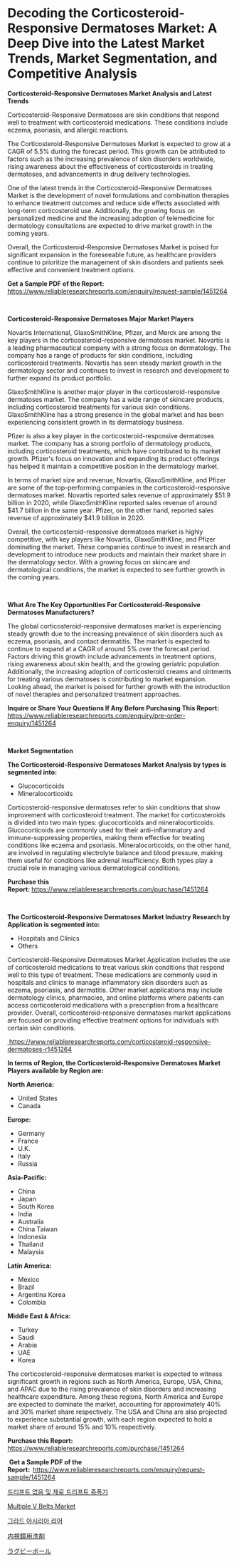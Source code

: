 <p><h1>Decoding the Corticosteroid-Responsive Dermatoses Market: A Deep Dive into the Latest Market Trends, Market Segmentation, and Competitive Analysis</h1></p><p><strong>Corticosteroid-Responsive Dermatoses Market Analysis and Latest Trends</strong></p>
<p><p>Corticosteroid-Responsive Dermatoses are skin conditions that respond well to treatment with corticosteroid medications. These conditions include eczema, psoriasis, and allergic reactions.</p><p>The Corticosteroid-Responsive Dermatoses Market is expected to grow at a CAGR of 5.5% during the forecast period. This growth can be attributed to factors such as the increasing prevalence of skin disorders worldwide, rising awareness about the effectiveness of corticosteroids in treating dermatoses, and advancements in drug delivery technologies.</p><p>One of the latest trends in the Corticosteroid-Responsive Dermatoses Market is the development of novel formulations and combination therapies to enhance treatment outcomes and reduce side effects associated with long-term corticosteroid use. Additionally, the growing focus on personalized medicine and the increasing adoption of telemedicine for dermatology consultations are expected to drive market growth in the coming years.</p><p>Overall, the Corticosteroid-Responsive Dermatoses Market is poised for significant expansion in the foreseeable future, as healthcare providers continue to prioritize the management of skin disorders and patients seek effective and convenient treatment options.</p></p>
<p><strong>Get a Sample PDF of the Report:&nbsp;</strong> <a href="https://www.reliableresearchreports.com/enquiry/request-sample/1451264">https://www.reliableresearchreports.com/enquiry/request-sample/1451264</a></p>
<p>&nbsp;</p>
<p><strong>Corticosteroid-Responsive Dermatoses Major Market Players</strong></p>
<p><p>Novartis International, GlaxoSmithKline, Pfizer, and Merck are among the key players in the corticosteroid-responsive dermatoses market. Novartis is a leading pharmaceutical company with a strong focus on dermatology. The company has a range of products for skin conditions, including corticosteroid treatments. Novartis has seen steady market growth in the dermatology sector and continues to invest in research and development to further expand its product portfolio.</p><p>GlaxoSmithKline is another major player in the corticosteroid-responsive dermatoses market. The company has a wide range of skincare products, including corticosteroid treatments for various skin conditions. GlaxoSmithKline has a strong presence in the global market and has been experiencing consistent growth in its dermatology business.</p><p>Pfizer is also a key player in the corticosteroid-responsive dermatoses market. The company has a strong portfolio of dermatology products, including corticosteroid treatments, which have contributed to its market growth. Pfizer's focus on innovation and expanding its product offerings has helped it maintain a competitive position in the dermatology market.</p><p>In terms of market size and revenue, Novartis, GlaxoSmithKline, and Pfizer are some of the top-performing companies in the corticosteroid-responsive dermatoses market. Novartis reported sales revenue of approximately $51.9 billion in 2020, while GlaxoSmithKline reported sales revenue of around $41.7 billion in the same year. Pfizer, on the other hand, reported sales revenue of approximately $41.9 billion in 2020.</p><p>Overall, the corticosteroid-responsive dermatoses market is highly competitive, with key players like Novartis, GlaxoSmithKline, and Pfizer dominating the market. These companies continue to invest in research and development to introduce new products and maintain their market share in the dermatology sector. With a growing focus on skincare and dermatological conditions, the market is expected to see further growth in the coming years.</p></p>
<p>&nbsp;</p>
<p><strong>What Are The Key Opportunities For Corticosteroid-Responsive Dermatoses Manufacturers?</strong></p>
<p><p>The global corticosteroid-responsive dermatoses market is experiencing steady growth due to the increasing prevalence of skin disorders such as eczema, psoriasis, and contact dermatitis. The market is expected to continue to expand at a CAGR of around 5% over the forecast period. Factors driving this growth include advancements in treatment options, rising awareness about skin health, and the growing geriatric population. Additionally, the increasing adoption of corticosteroid creams and ointments for treating various dermatoses is contributing to market expansion. Looking ahead, the market is poised for further growth with the introduction of novel therapies and personalized treatment approaches.</p></p>
<p><strong>Inquire or Share Your Questions If Any Before Purchasing This Report:</strong> <a href="https://www.reliableresearchreports.com/enquiry/pre-order-enquiry/1451264">https://www.reliableresearchreports.com/enquiry/pre-order-enquiry/1451264</a></p>
<p>&nbsp;</p>
<p><strong>Market Segmentation</strong></p>
<p><strong>The Corticosteroid-Responsive Dermatoses Market Analysis by types is segmented into:</strong></p>
<p><ul><li>Glucocorticoids</li><li>Mineralocorticoids</li></ul></p>
<p><p>Corticosteroid-responsive dermatoses refer to skin conditions that show improvement with corticosteroid treatment. The market for corticosteroids is divided into two main types: glucocorticoids and mineralocorticoids. Glucocorticoids are commonly used for their anti-inflammatory and immune-suppressing properties, making them effective for treating conditions like eczema and psoriasis. Mineralocorticoids, on the other hand, are involved in regulating electrolyte balance and blood pressure, making them useful for conditions like adrenal insufficiency. Both types play a crucial role in managing various dermatological conditions.</p></p>
<p><strong>Purchase this Report:&nbsp;</strong><a href="https://www.reliableresearchreports.com/purchase/1451264">https://www.reliableresearchreports.com/purchase/1451264</a></p>
<p>&nbsp;</p>
<p><strong>The Corticosteroid-Responsive Dermatoses Market Industry Research by Application is segmented into:</strong></p>
<p><ul><li>Hospitals and Clinics</li><li>Others</li></ul></p>
<p><p>Corticosteroid-Responsive Dermatoses Market Application includes the use of corticosteroid medications to treat various skin conditions that respond well to this type of treatment. These medications are commonly used in hospitals and clinics to manage inflammatory skin disorders such as eczema, psoriasis, and dermatitis. Other market applications may include dermatology clinics, pharmacies, and online platforms where patients can access corticosteroid medications with a prescription from a healthcare provider. Overall, corticosteroid-responsive dermatoses market applications are focused on providing effective treatment options for individuals with certain skin conditions.</p></p>
<p><a href="https://www.reliableresearchreports.com/corticosteroid-responsive-dermatoses-r1451264">&nbsp;https://www.reliableresearchreports.com/corticosteroid-responsive-dermatoses-r1451264</a></p>
<p><strong>In terms of Region, the Corticosteroid-Responsive Dermatoses Market Players available by Region are:</strong></p>
<p>
    <p> <strong> North America: </strong>
        <ul>
            <li>United States</li>
            <li>Canada</li>
        </ul>
        </p> 
    <p> <strong> Europe: </strong>
        <ul>
            <li>Germany</li>
            <li>France</li>
            <li>U.K.</li>
            <li>Italy</li>
            <li>Russia</li>
        </ul>
        </p> 
    <p> <strong> Asia-Pacific: </strong>
        <ul>
            <li>China</li>
            <li>Japan</li>
            <li>South Korea</li>
            <li>India</li>
            <li>Australia</li>
            <li>China Taiwan</li>
            <li>Indonesia</li>
            <li>Thailand</li>
            <li>Malaysia</li>
        </ul>
        </p> 
    <p> <strong> Latin America: </strong>
        <ul>
            <li>Mexico</li>
            <li>Brazil</li>
            <li>Argentina Korea</li>
            <li>Colombia</li>
        </ul>
        </p> 
    <p> <strong> Middle East & Africa: </strong>
        <ul>
            <li>Turkey</li>
            <li>Saudi</li>
            <li>Arabia</li>
            <li>UAE</li>
            <li>Korea</li>
        </ul>
    </p>
    </p>
<p><p>The corticosteroid-responsive dermatoses market is expected to witness significant growth in regions such as North America, Europe, USA, China, and APAC due to the rising prevalence of skin disorders and increasing healthcare expenditure. Among these regions, North America and Europe are expected to dominate the market, accounting for approximately 40% and 30% market share respectively. The USA and China are also projected to experience substantial growth, with each region expected to hold a market share of around 15% and 10% respectively.</p></p>
<p><strong>Purchase this Report: </strong><a href="https://www.reliableresearchreports.com/purchase/1451264">https://www.reliableresearchreports.com/purchase/1451264</a></p>
<p>&nbsp;<strong>Get a Sample PDF of the Report:&nbsp;&nbsp;</strong><a href="https://www.reliableresearchreports.com/enquiry/request-sample/1451264">https://www.reliableresearchreports.com/enquiry/request-sample/1451264</a></p>
<p><strong></strong></p>
<p><p><a href="https://github.com/puputanisa684/Market-Research-Report-List-1/blob/main/2280420179698.md">드리프트 없음 및 제로 드리프트 증폭기</a></p><p><a href="https://github.com/wnxtvsgd56/Market-Research-Report-List-1/blob/main/multiple-v-belts-market.md">Multiple V Belts Market</a></p><p><a href="https://github.com/naiemislamrayan2/Market-Research-Report-List-1/blob/main/8109092179697.md">그라드 아시리아 리어</a></p><p><a href="https://github.com/laurenreichert/Market-Research-Report-List-2/blob/main/3919584166516.md">内視鏡用洗剤</a></p><p><a href="https://github.com/RodHoppe07/Market-Research-Report-List-2/blob/main/1800072166517.md">ラグビーボール</a></p></p>